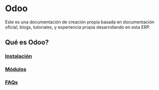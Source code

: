 # Odoo
Este es una documentación de creación propia basada en documentación oficial, blogs, tutoriales, y experiencia propia desarrollando en esta ERP.

## Qué es Odoo?


### [Instalación](./installation/README.md)

### [Módulos](./module/)

### [FAQs](./FAQs.md/)
